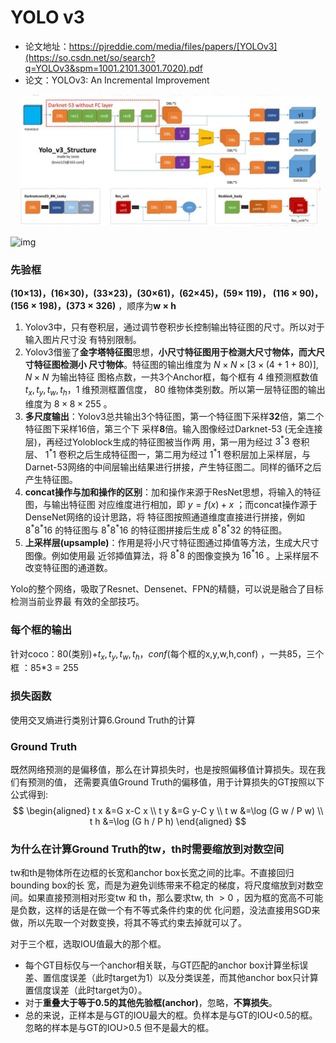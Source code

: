# YOLO v3

- 论文地址：https://pjreddie.com/media/files/papers/[YOLOv3](https://so.csdn.net/so/search?q=YOLOv3&spm=1001.2101.3001.7020).pdf
- 论文：YOLOv3: An Incremental Improvement

![image-20220202194620782](../images/yoloV3/image-20220202194620782.png)

![img](https://upload-images.jianshu.io/upload_images/18623053-237c7d6882c92cef.jpg)

### 先验框

 **(10×13)，(16×30)，(33×23)，(30×61)，(62×45)，(59× 119)， (116 × 90)， (156 × 198)，(373 × 326)** ，顺序为**w × h**

1. Yolov3中，只有卷积层，通过调节卷积步长控制输出特征图的尺寸。所以对于输入图片尺寸没 有特别限制。
2. Yolov3借鉴了**金字塔特征图**思想，**小尺寸特征图用于检测大尺寸物体，而大尺寸特征图检测小 尺寸物体**。特征图的输出维度为 $N \times N \times[3 \times(4+1+80)], N \times N$ 为输出特征 图格点数，一共3个Anchor框，每个框有 4 维预测框数值 $t_{x}, t_{y}, t_{w}, t_{h} ， 1$ 维预测框置信度， 80 维物体类别数。所以第一层特征图的输出维度为 $8 \times 8 \times 255$ 。
3. **多尺度输出**：Yolov3总共输出3个特征图，第一个特征图下采样**32**倍，第二个特征图下采样16倍，第三个下 采样**8**倍。输入图像经过Darknet-53 (无全连接层)，再经过Yoloblock生成的特征图被当作两 用，第一用为经过 $3^{*} 3$ 卷积层、 $1^{*} 1$ 卷积之后生成特征图一，第二用为经过 $1^{*} 1$ 卷积层加上采样层，与Darnet-53网络的中间层输出结果进行拼接，产生特征图二。同样的循环之后产生特征图。
4. **concat操作与加和操作的区别**：加和操作来源于ResNet思想，将输入的特征图，与输出特征图 对应维度进行相加，即 $y=f(x)+x$ ；而concat操作源于DenseNet网络的设计思路，将 特征图按照通道维度直接进行拼接，例如 $8^{*} 8^{*} 16$ 的特征图与 $8^{*} 8^{*} 16$ 的特征图拼接后生成 $8^{*} 8^{*} 32$ 的特征图。
5. **上采样层(upsample)**：作用是将小尺寸特征图通过揷值等方法，生成大尺寸图像。例如使用最 近邻揷值算法，将 $8^{*} 8$ 的图像变换为 $16^{*} 16$ 。上采样层不改变特征图的通道数。

Yolo的整个网络，吸取了Resnet、Densenet、FPN的精髓，可以说是融合了目标检测当前业界最 有效的全部技巧。

### 每个框的输出

针对coco：80(类别)+$t_{x}, t_{y}, t_{w}, t_{h} ，conf$(每个框的x,y,w,h,conf) ，一共85，三个框 ：85*3 = 255

### 损失函数

使用交叉熵进行类别计算6.Ground Truth的计算

### Ground Truth

既然网络预测的是偏移值，那么在计算损失时，也是按照偏移值计算损失。现在我们有预测的值， 还需要真值Ground Truth的偏移值，用于计算损失的GT按照以下公式得到:
$$
\begin{aligned}
t x &=G x-C x \\
t y &=G y-C y \\
t w &=\log (G w / P w) \\
t h &=\log (G h / P h)
\end{aligned}
$$

### 为什么在计算Ground Truth的tw，th时需要缩放到对数空间

tw和th是物体所在边框的长宽和anchor box长宽之间的比率。不直接回归bounding box的长 宽，而是为避免训练带来不稳定的梯度，将尺度缩放到对数空间。如果直接预测相对形变tw 和 th，那么要求tw, th $>0$ ，因为框的宽高不可能是负数，这样的话是在做一个有不等式条件约束的优 化问题，没法直接用SGD来做，所以先取一个对数变换，将其不等式约束去掉就可以了。

对于三个框，选取IOU值最大的那个框。

- 每个GT目标仅与一个anchor相关联，与GT匹配的anchor box计算坐标误差、置信度误差（此时target为1）以及分类误差，而其他anchor box只计算置信度误差（此时target为0）。
- 对于**重叠大于等于0.5的其他先验框(anchor)**，忽略，**不算损失**。
- 总的来说，正样本是与GT的IOU最大的框。负样本是与GT的IOU<0.5的框。忽略的样本是与GT的IOU>0.5 但不是最大的框。

